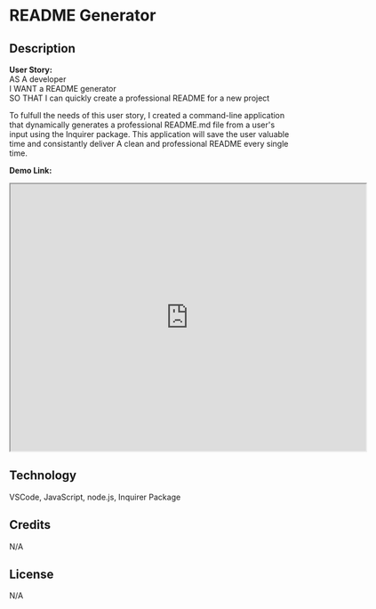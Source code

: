 # README Generator 
## Description 

**User Story:**\
AS A developer\
I WANT a README generator\
SO THAT I can quickly create a professional README for a new project

To fulfull the needs of this user story, I created a command-line application 
that dynamically generates a professional README.md file from a user's input using the Inquirer package.
This application will save the user valuable time and consistantly deliver A clean and professional README
every single time.

**Demo Link:**
<iframe src="https://drive.google.com/file/d/1tZh__GBHkqh8U74g92OFYLH5cg8ztW2F/preview" width="640" height="480"></iframe>


## Technology
VSCode, JavaScript, node.js, Inquirer Package

## Credits
N/A

## License 
N/A
